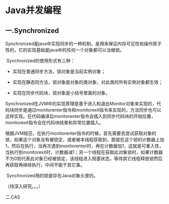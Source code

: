 # Java并发编程

## 一.Synchronized

​	Synchronized是java中实现同步的一种机制，是用来保证内存可见性和操作原子性的，它的实现基础是java中的任何一个对象都可以当做锁。

​	Synchronized的使用形式有三种：

- 实现在普通同步方法，锁对象是当前实例对象；

- 实现在静态同方法，锁对象是对象的类对象，对此类的所有实例对象都生效；

- 实现在同步代码块，锁对象是小括号里面的对象。

​	Synchronized在JVM中的实现原理是基于进入和退出Monitor对象来实现的，代码块同步是通过monitorenter指令和monitorexit指令来实现的，方法同步也可以这样实现。在代码编译后monitorenter指令会插入到同步代码块的开始位置，monitorexit指令会在代码块结束和异常位置插入。

​	根据JVM规范，在执行monitorenter指令的时候，首先需要去尝试获取对象的锁，如果这个对象没有被锁定，或者被本线程获取到，那就在这个锁的计数器上加1，然后在执行，当再次遇到monitorenter时，再在计数器加1，这就是可重入性，当执行到monitorexit时，计数器减1；另一个线程在获取此对象锁时，如果计数器不为0则代表此对象已经被锁定，该线程进入阻塞状态，等待其它线程释放锁然后再获取再继续执行，中间不能干其它事。

​	Synchronized用的锁是存在Java对象头里的。

（待深入研究。。。）

二.CAS

